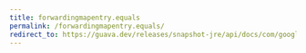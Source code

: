 ```yaml
---
title: forwardingmapentry.equals
permalink: /forwardingmapentry.equals/
redirect_to: https://guava.dev/releases/snapshot-jre/api/docs/com/google/common/collect/ForwardingMapEntry.html#equals-java.lang.Object-
---
```

